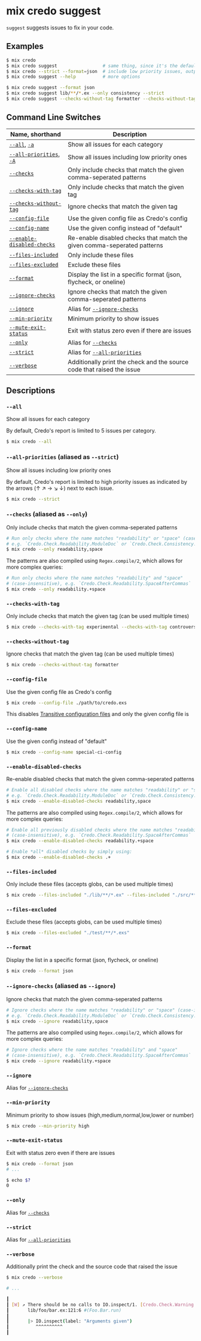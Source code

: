 # mix credo suggest

`suggest` suggests issues to fix in your code.

## Examples

```bash
$ mix credo
$ mix credo suggest                 # same thing, since it's the default command
$ mix credo --strict --format=json  # include low priority issues, output as JSON
$ mix credo suggest --help          # more options

$ mix credo suggest --format json
$ mix credo suggest lib/**/*.ex --only consistency --strict
$ mix credo suggest --checks-without-tag formatter --checks-without-tag controversial
```

## Command Line Switches

| Name, shorthand                                                                                    | Description                                                             |
|----------------------------------------------------------------------------------------------------|-------------------------------------------------------------------------|
| [`--all`](#all), [`-a`](#all)                                                                      | Show all issues for each category                                       |
| [`--all-priorities`](#all-priorities-aliased-as-strict), [`-A`](#all-priorities-aliased-as-strict) | Show all issues including low priority ones                             |
| [`--checks`](#checks-aliased-as-only)                                                              | Only include checks that match the given comma-seperated patterns       |
| [`--checks-with-tag`](#checks-with-tag)                                                            | Only include checks that match the given tag                            |
| [`--checks-without-tag`](#checks-without-tag)                                                      | Ignore checks that match the given tag                                  |
| [`--config-file`](#config-file)                                                                    | Use the given config file as Credo's config                             |
| [`--config-name`](#config-name)                                                                    | Use the given config instead of "default"                               |
| [`--enable-disabled-checks`](#enable-disabled-checks)                                              | Re-enable disabled checks that match the given comma-seperated patterns |
| [`--files-included`](#files-included)                                                              | Only include these files                                                |
| [`--files-excluded`](#files-excluded)                                                              | Exclude these files                                                     |
| [`--format`](#format)                                                                              | Display the list in a specific format (json, flycheck, or oneline)      |
| [`--ignore-checks`](#ignore-checks-aliased-as-ignore)                                              | Ignore checks that match the given comma-seperated patterns             |
| [`--ignore`](#ignore)                                                                              | Alias for [`--ignore-checks`](#ignore-checks-aliased-as-ignore)         |
| [`--min-priority`](#min-priority)                                                                  | Minimum priority to show issues                                         |
| [`--mute-exit-status`](#mute-exit-status)                                                          | Exit with status zero even if there are issues                          |
| [`--only`](#only)                                                                                  | Alias for [`--checks`](#checks-aliased-as-only)                         |
| [`--strict`](#strict)                                                                              | Alias for [`--all-priorities`](#all-priorities-aliased-as-strict)       |
| [`--verbose`](#verbose)                                                                            | Additionally print the check and the source code that raised the issue  |

## Descriptions

### `--all`

Show all issues for each category

By default, Credo's report is limited to 5 issues per category.

```bash
$ mix credo --all
```

### `--all-priorities` (aliased as `--strict`)

Show all issues including low priority ones

By default, Credo's report is limited to high priority issues as indicated by the arrows (↑ ↗ → ↘ ↓) next to each issue.

```bash
$ mix credo --strict
```

### `--checks` (aliased as `--only`)

Only include checks that match the given comma-seperated patterns

```bash
# Run only checks where the name matches "readability" or "space" (case-insensitive),
# e.g. `Credo.Check.Readability.ModuleDoc` or `Credo.Check.Consistency.SpaceAroundOperators`
$ mix credo --only readability,space
```

The patterns are also compiled using `Regex.compile/2`, which allows for more complex queries:

```bash
# Run only checks where the name matches "readability" and "space"
# (case-insensitive), e.g. `Credo.Check.Readability.SpaceAfterCommas`
$ mix credo --only readability.+space
```

### `--checks-with-tag`

Only include checks that match the given tag (can be used multiple times)

```bash
$ mix credo --checks-with-tag experimental --checks-with-tag controversial
```

### `--checks-without-tag`

Ignore checks that match the given tag (can be used multiple times)

```bash
$ mix credo --checks-without-tag formatter
```

### `--config-file`

Use the given config file as Credo's config

```bash
$ mix credo --config-file ./path/to/credo.exs
```

This disables [Transitive configuration files](config_file.html#transitive-configuration-files) and only the given config file is

### `--config-name`

Use the given config instead of "default"

```bash
$ mix credo --config-name special-ci-config
```

### `--enable-disabled-checks`

Re-enable disabled checks that match the given comma-seperated patterns

```bash
# Enable all disabled checks where the name matches "readability" or "space" (case-insensitive),
# e.g. `Credo.Check.Readability.ModuleDoc` or `Credo.Check.Consistency.SpaceAroundOperators`
$ mix credo --enable-disabled-checks readability,space
```

The patterns are also compiled using `Regex.compile/2`, which allows for more complex queries:

```bash
# Enable all previously disabled checks where the name matches "readability" and "space"
# (case-insensitive), e.g. `Credo.Check.Readability.SpaceAfterCommas`
$ mix credo --enable-disabled-checks readability.+space

# Enable *all* disabled checks by simply using:
$ mix credo --enable-disabled-checks .+
```

### `--files-included`

Only include these files (accepts globs, can be used multiple times)

```bash
$ mix credo --files-included "./lib/**/*.ex" --files-included "./src/**/*.ex"
```

### `--files-excluded`

Exclude these files (accepts globs, can be used multiple times)

```bash
$ mix credo --files-excluded "./test/**/*.exs"
```

### `--format`

Display the list in a specific format (json, flycheck, or oneline)

```bash
$ mix credo --format json
```

### `--ignore-checks` (aliased as `--ignore`)

Ignore checks that match the given comma-seperated patterns

```bash
# Ignore checks where the name matches "readability" or "space" (case-insensitive),
# e.g. `Credo.Check.Readability.ModuleDoc` or `Credo.Check.Consistency.SpaceAroundOperators`
$ mix credo --ignore readability,space
```

The patterns are also compiled using `Regex.compile/2`, which allows for more complex queries:

```bash
# Ignore checks where the name matches "readability" and "space"
# (case-insensitive), e.g. `Credo.Check.Readability.SpaceAfterCommas`
$ mix credo --ignore readability.+space
```

### `--ignore`

Alias for [`--ignore-checks`](#ignore-checks-aliased-as-ignore)

### `--min-priority`

Minimum priority to show issues (high,medium,normal,low,lower or number)

```bash
$ mix credo --min-priority high
```

### `--mute-exit-status`

Exit with status zero even if there are issues

```bash
$ mix credo --format json
# ...

$ echo $?
0
```

### `--only`

Alias for [`--checks`](#checks-aliased-as-only)

### `--strict`

Alias for [`--all-priorities`](#all-priorities-aliased-as-strict)

### `--verbose`

Additionally print the check and the source code that raised the issue

```bash
$ mix credo --verbose

# ...

┃
┃ [W] ↗ There should be no calls to IO.inspect/1. [Credo.Check.Warning.IoInspect]
┃       lib/foo/bar.ex:121:6 #(Foo.Bar.run)
┃
┃       |> IO.inspect(label: "Arguments given")
┃          ^^^^^^^^^^
┃
```
